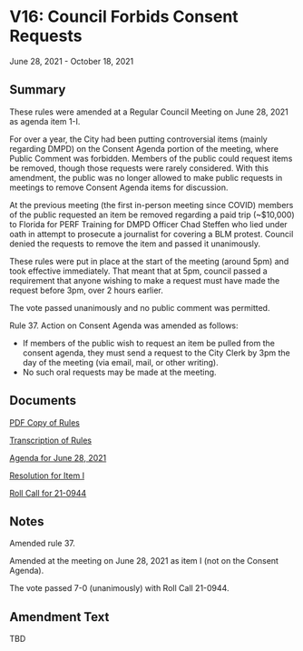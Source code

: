 # V16: Council Forbids Consent Requests

June 28, 2021 - October 18, 2021

## Summary

These rules were amended at a Regular Council Meeting on June 28, 2021 as agenda item 1-I.

For over a year, the City had been putting controversial items (mainly regarding DMPD) on the Consent Agenda portion of the meeting, where Public Comment was forbidden. Members of the public could request items be removed, though those requests were rarely considered. With this amendment, the public was no longer allowed to make public requests in meetings to remove Consent Agenda items for discussion.

At the previous meeting (the first in-person meeting since COVID) members of the public requested an item be removed regarding a paid trip (~$10,000) to Florida for PERF Training for DMPD Officer Chad Steffen who lied under oath in attempt to prosecute a journalist for covering a BLM protest. Council denied the requests to remove the item and passed it unanimously.

These rules were put in place at the start of the meeting (around 5pm) and took effective immediately. That meant that at 5pm, council passed a requirement that anyone wishing to make a request must have made the request before 3pm, over 2 hours earlier.

The vote passed unanimously and no public comment was permitted. 

Rule 37. Action on Consent Agenda was amended as follows:

- If members of the public wish to request an item be pulled from the consent agenda, they must send a request to the City Clerk by 3pm the day of the meeting (via email, mail, or other writing).
- No such oral requests may be made at the meeting. 
    
## Documents

[PDF Copy of Rules](assets/rules-archive/2021_06_28/copy.pdf)

[Transcription of Rules](#/view/rules-archive~2021_06_28~transcription)

[Agenda for June 28, 2021](assets/rules-archive/2021_06_28/agenda.pdf)

[Resolution for Item I](assets/rules-archive/2021_06_28/resolution.pdf)

[Roll Call for 21-0944](assets/rules-archive/2021_06_28/roll_call.pdf)

## Notes

Amended rule 37.

Amended at the meeting on June 28, 2021 as item I (not on the Consent Agenda).

The vote passed 7-0 (unanimously) with Roll Call 21-0944.

## Amendment Text

TBD
